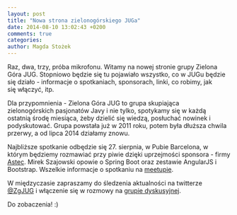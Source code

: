 ```yaml
---
layout: post
title: "Nowa strona zielonogórskiego JUGa"
date: 2014-08-10 13:02:43 +0200
comments: true
categories: 
author: Magda Stożek
---
```

Raz, dwa, trzy, próba mikrofonu. Witamy na nowej stronie grupy Zielona Góra JUG. Stopniowo będzie się tu pojawiało wszystko, co w JUGu będzie się działo - informacje o spotkaniach, sponsorach, linki, co robimy, jak się włączyć, itp.

Dla przypomnienia - Zielona Góra JUG to grupa skupiająca zielonogórskich pasjonatów Javy i nie tylko, spotykamy się w każdą ostatnią środę miesiąca, żeby dzielić się wiedzą, posłuchać nowinek i podyskutować. Grupa powstała już w 2011 roku, potem była dłuższa chwila przerwy, a od lipca 2014 działamy znowu.

Najbliższe spotkanie odbędzie się 27. sierpnia, w Pubie Barcelona, w którym będziemy rozmawiać przy piwie dzięki uprzejmości sponsora - firmy <a href="http://www.astec.net/pl/">Astec</a>. Mirek Szajowski opowie o Spring Boot oraz zestawie AngularJS i Bootstrap. Wszelkie informacje o spotkaniu na <a href="http://www.meetup.com/Zielona-Gora-JUG/events/198778072/">meetupie</a>.

W międzyczasie zapraszamy do śledzenia aktualności na twitterze <a href="https://twitter.com/ZgJUG">@ZgJUG</a> i włączenie się w rozmowy na <a href="https://groups.google.com/forum/?hl=pl#!forum/zielona-gora-jug">grupie dyskusyjnej</a>.

Do zobaczenia! :)
